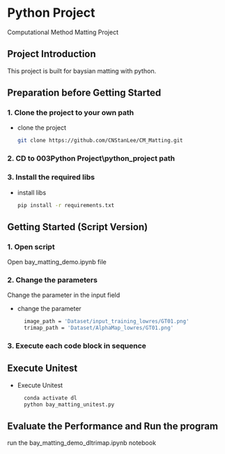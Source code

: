<!--
 * @Author: Changhongli lic9@tcd.com
 * @Date: 2024-01-25 17:08:28
 * @LastEditors: Changhongli lic9@tcd.com
 * @LastEditTime: 2024-04-04 14:37:59
 * @FilePath: /CM_Matting/003Python Project/README.md
 * @Description: 
 * 
-->
# Python Project
Computational Method Matting Project
## Project Introduction
This project is built for baysian matting with python.
## Preparation before Getting Started 
### 1. Clone the project to your own path
* clone the project
  ```sh
  git clone https://github.com/CNStanLee/CM_Matting.git
  ```
### 2. CD to 003Python Project\python_project path
### 3. Install the required libs
* install libs
  ```sh
  pip install -r requirements.txt
  ```
## Getting Started (Script Version)
### 1. Open script
Open bay_matting_demo.ipynb file
### 2. Change the parameters
Change the parameter in the input field
* change the parameter
  ```sh
    image_path = 'Dataset/input_training_lowres/GT01.png'
    trimap_path = 'Dataset/AlphaMap_lowres/GT01.png'
  ```
### 3. Execute each code block in sequence
## Execute Unitest
* Execute Unitest
  ```sh
    conda activate dl
    python bay_matting_unitest.py
  ```
## Evaluate the Performance and Run the program
run the bay_matting_demo_dltrimap.ipynb notebook